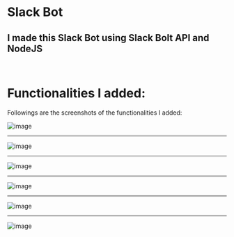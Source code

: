 # Slack Bot
## I  made this Slack Bot using Slack Bolt API and NodeJS
<br/>

# Functionalities I added:
Followings are the screenshots of the functionalities I added:
<br/>

![image](https://github.com/user-attachments/assets/a4a184df-b874-449c-8667-b357975305e4)

---

![image](https://github.com/user-attachments/assets/4296a4ab-438f-4876-a4b4-cf81411a0658)

---

![image](https://github.com/user-attachments/assets/12c97721-7041-4ce4-92ed-b8dda88569a2)

---

![image](https://github.com/user-attachments/assets/93e2f7ae-2e67-47d1-bee2-49fdce92f62a)

---

![image](https://github.com/user-attachments/assets/f338a63e-4fba-4502-b10f-17f47cbdf409)

---

![image](https://github.com/user-attachments/assets/40faea7e-c433-40c2-9a6e-34006e477c83)


